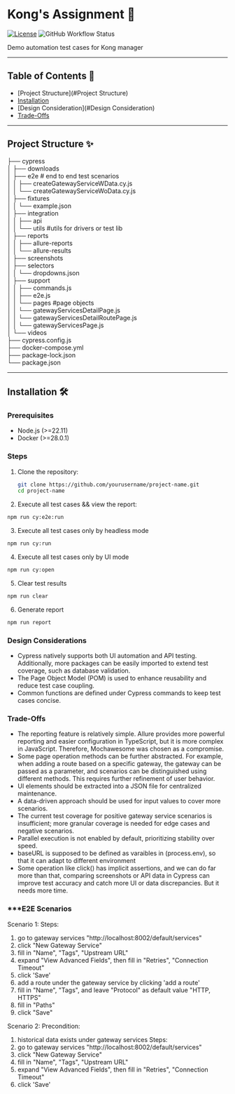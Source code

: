 # Kong's Assignment 🚀

[![License](https://img.shields.io/badge/license-MIT-blue.svg)](LICENSE)
![GitHub Workflow Status](https://img.shields.io/github/actions/workflow/status/yimzhu/kong_assignment/cypress.yml?branch=main&label=CI&logo=github)

Demo automation test cases for Kong manager

---

## Table of Contents 📖

- [Project Structure](#Project Structure)
- [Installation](#Installation)
- [Design Consideration](#Design Consideration)
- [Trade-Offs](#Trade-Offs)

---

## Project Structure ✨

├── cypress <br>
│   ├── downloads<br>
│   ├── e2e          # end to end test scenarios<br>
│   │   ├── createGatewayServiceWData.cy.js<br>
│   │   └── createGatewayServiceWoData.cy.js<br>
│   ├── fixtures<br>
│   │   └── example.json<br>
│   ├── integration<br>
│   │   ├── api<br>
│   │   └── utils	#utils for drivers or test lib<br>
│   ├── reports<br>
│   │   ├── allure-reports<br>
│   │   └── allure-results<br>
│   ├── screenshots<br>
│   ├── selectors<br>
│   │   └── dropdowns.json<br>
│   ├── support<br>
│   │   ├── commands.js<br>
│   │   ├── e2e.js<br>
│   │   └── pages	#page objects<br>
│   │         └── gatewayServicesDetailPage.js<br>
│   │         └── gatewayServicesDetailRoutePage.js<br>
│   │         └── gatewayServicesPage.js<br>
│   └── videos<br>
├── cypress.config.js<br>
├── docker-compose.yml<br>
├── package-lock.json<br>
└── package.json<br>

---

## Installation 🛠️

### Prerequisites

- Node.js (>=22.11)
- Docker (>=28.0.1)

### Steps

1. Clone the repository:

   ```bash
   git clone https://github.com/yourusername/project-name.git
   cd project-name
   ```

2. Execute all test cases && view the report:

```bash
npm run cy:e2e:run
```

3. Execute all test cases only by headless mode

```bash
npm run cy:run
```

4. Execute all test cases only by UI mode

```bash
npm run cy:open
```

5. Clear test results

```bash
npm run clear
```

6. Generate report

```bash
npm run report
```

### **Design Considerations**

- Cypress natively supports both UI automation and API testing. Additionally, more packages can be easily imported to extend test coverage, such as database validation.
- The Page Object Model (POM) is used to enhance reusability and reduce test case coupling.
- Common functions are defined under Cypress commands to keep test cases concise.

### **Trade-Offs**

- The reporting feature is relatively simple. Allure provides more powerful reporting and easier configuration in TypeScript, but it is more complex in JavaScript. Therefore, Mochawesome was chosen as a compromise.
- Some page operation methods can be further abstracted. For example, when adding a route based on a specific gateway, the gateway can be passed as a parameter, and scenarios can be distinguished using different methods. This requires further refinement of user behavior.
- UI elements should be extracted into a JSON file for centralized maintenance.
- A data-driven approach should be used for input values to cover more scenarios.
- The current test coverage for positive gateway service scenarios is insufficient; more granular coverage is needed for edge cases and negative scenarios.
- Parallel execution is not enabled by default, prioritizing stability over speed.
- baseURL is supposed to be defined as varaibles in (process.env), so that it can adapt to different environment
- Some operation like click() has implicit assertions, and we can do far more than that, comparing screenshots or API data in Cypress can improve test accuracy and catch more UI or data discrepancies. But it needs more time. 

### ***E2E Scenarios
Scenario 1:
Steps:
1. go to gateway services "http://localhost:8002/default/services"
2. click "New Gateway Service"
3. fill in "Name", "Tags", "Upstream URL"
4. expand "View Advanced Fields", then fill in "Retries", "Connection Timeout"
5. click 'Save'
6. add a route under the gateway service by clicking 'add a route'
7. fill in "Name", "Tags", and leave "Protocol" as default value "HTTP, HTTPS"
8. fill in "Paths"
9. click "Save"

Scenario 2:
Precondition:
1. historical data exists under gateway services
Steps:
1. go to gateway services "http://localhost:8002/default/services"
2. click "New Gateway Service"
3. fill in "Name", "Tags", "Upstream URL"
4. expand "View Advanced Fields", then fill in "Retries", "Connection Timeout"
5. click 'Save'

